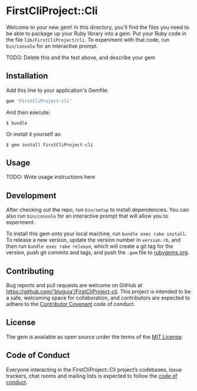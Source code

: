 # FirstCliProject::Cli

Welcome to your new gem! In this directory, you'll find the files you need to be able to package up your Ruby library into a gem. Put your Ruby code in the file `lib/FirstCliProject/cli`. To experiment with that code, run `bin/console` for an interactive prompt.

TODO: Delete this and the text above, and describe your gem

## Installation

Add this line to your application's Gemfile:

```ruby
gem 'FirstCliProject-cli'
```

And then execute:

    $ bundle

Or install it yourself as:

    $ gem install FirstCliProject-cli

## Usage

TODO: Write usage instructions here

## Development

After checking out the repo, run `bin/setup` to install dependencies. You can also run `bin/console` for an interactive prompt that will allow you to experiment.

To install this gem onto your local machine, run `bundle exec rake install`. To release a new version, update the version number in `version.rb`, and then run `bundle exec rake release`, which will create a git tag for the version, push git commits and tags, and push the `.gem` file to [rubygems.org](https://rubygems.org).

## Contributing

Bug reports and pull requests are welcome on GitHub at https://github.com/'bluguja'/FirstCliProject-cli. This project is intended to be a safe, welcoming space for collaboration, and contributors are expected to adhere to the [Contributor Covenant](http://contributor-covenant.org) code of conduct.

## License

The gem is available as open source under the terms of the [MIT License](https://opensource.org/licenses/MIT).

## Code of Conduct

Everyone interacting in the FirstCliProject::Cli project’s codebases, issue trackers, chat rooms and mailing lists is expected to follow the [code of conduct](https://github.com/'bluguja'/FirstCliProject-cli/blob/master/CODE_OF_CONDUCT.md).
